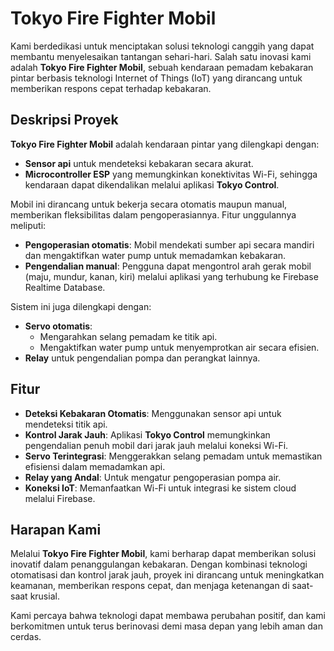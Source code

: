 

# Tokyo Fire Fighter Mobil  

Kami berdedikasi untuk menciptakan solusi teknologi canggih yang dapat membantu menyelesaikan tantangan sehari-hari. Salah satu inovasi kami adalah **Tokyo Fire Fighter Mobil**, sebuah kendaraan pemadam kebakaran pintar berbasis teknologi Internet of Things (IoT) yang dirancang untuk memberikan respons cepat terhadap kebakaran.  

## Deskripsi Proyek  

**Tokyo Fire Fighter Mobil** adalah kendaraan pintar yang dilengkapi dengan:  
- **Sensor api** untuk mendeteksi kebakaran secara akurat.  
- **Microcontroller ESP** yang memungkinkan konektivitas Wi-Fi, sehingga kendaraan dapat dikendalikan melalui aplikasi **Tokyo Control**.  

Mobil ini dirancang untuk bekerja secara otomatis maupun manual, memberikan fleksibilitas dalam pengoperasiannya. Fitur unggulannya meliputi:  
- **Pengoperasian otomatis**: Mobil mendekati sumber api secara mandiri dan mengaktifkan water pump untuk memadamkan kebakaran.  
- **Pengendalian manual**: Pengguna dapat mengontrol arah gerak mobil (maju, mundur, kanan, kiri) melalui aplikasi yang terhubung ke Firebase Realtime Database.  

Sistem ini juga dilengkapi dengan:  
- **Servo otomatis**:  
  - Mengarahkan selang pemadam ke titik api.  
  - Mengaktifkan water pump untuk menyemprotkan air secara efisien.  
- **Relay** untuk pengendalian pompa dan perangkat lainnya.  

## Fitur  

- **Deteksi Kebakaran Otomatis**: Menggunakan sensor api untuk mendeteksi titik api.  
- **Kontrol Jarak Jauh**: Aplikasi **Tokyo Control** memungkinkan pengendalian penuh mobil dari jarak jauh melalui koneksi Wi-Fi.  
- **Servo Terintegrasi**: Menggerakkan selang pemadam untuk memastikan efisiensi dalam memadamkan api.  
- **Relay yang Andal**: Untuk mengatur pengoperasian pompa air.  
- **Koneksi IoT**: Memanfaatkan Wi-Fi untuk integrasi ke sistem cloud melalui Firebase.  

## Harapan Kami  

Melalui **Tokyo Fire Fighter Mobil**, kami berharap dapat memberikan solusi inovatif dalam penanggulangan kebakaran. Dengan kombinasi teknologi otomatisasi dan kontrol jarak jauh, proyek ini dirancang untuk meningkatkan keamanan, memberikan respons cepat, dan menjaga ketenangan di saat-saat krusial.  

Kami percaya bahwa teknologi dapat membawa perubahan positif, dan kami berkomitmen untuk terus berinovasi demi masa depan yang lebih aman dan cerdas.  

